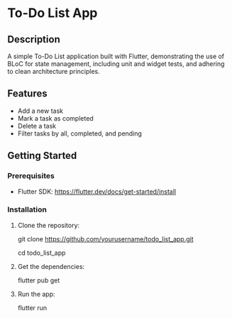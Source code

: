 # To-Do List App

## Description

A simple To-Do List application built with Flutter, demonstrating the use of BLoC for state management, including unit and widget tests, and adhering to clean architecture principles.

## Features

- Add a new task
- Mark a task as completed
- Delete a task
- Filter tasks by all, completed, and pending

## Getting Started

### Prerequisites

- Flutter SDK: https://flutter.dev/docs/get-started/install

### Installation

1. Clone the repository:

   git clone https://github.com/yourusername/todo_list_app.git

   cd todo_list_app

2. Get the dependencies:

   flutter pub get

3. Run the app:

   flutter run




